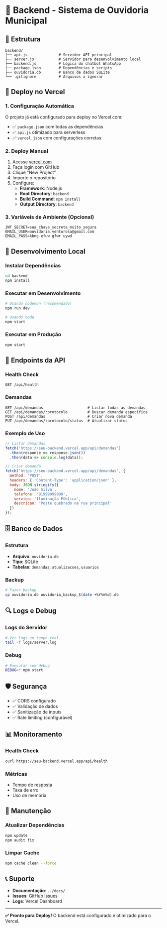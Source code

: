 # 🚀 Backend - Sistema de Ouvidoria Municipal

## 📁 Estrutura

```
backend/
├── api.js              # Servidor API principal
├── server.js           # Servidor para desenvolvimento local
├── backend.js          # Lógica do chatbot WhatsApp
├── package.json        # Dependências e scripts
├── ouvidoria.db        # Banco de dados SQLite
└── .gitignore          # Arquivos a ignorar
```

## 🚀 Deploy no Vercel

### 1. Configuração Automática
O projeto já está configurado para deploy no Vercel com:
- ✅ `package.json` com todas as dependências
- ✅ `api.js` otimizado para serverless
- ✅ `vercel.json` com configurações corretas

### 2. Deploy Manual
1. Acesse [vercel.com](https://vercel.com)
2. Faça login com GitHub
3. Clique "New Project"
4. Importe o repositório
5. Configure:
   - **Framework**: Node.js
   - **Root Directory**: `backend`
   - **Build Command**: `npm install`
   - **Output Directory**: `backend`

### 3. Variáveis de Ambiente (Opcional)
```
JWT_SECRET=sua_chave_secreta_muito_segura
EMAIL_USER=ouvidoria.venturosa@gmail.com
EMAIL_PASS=kbng efuw gfwr uywd
```

## 🔧 Desenvolvimento Local

### Instalar Dependências
```bash
cd backend
npm install
```

### Executar em Desenvolvimento
```bash
# Usando nodemon (recomendado)
npm run dev

# Usando node
npm start
```

### Executar em Produção
```bash
npm start
```

## 📡 Endpoints da API

### Health Check
```
GET /api/health
```

### Demandas
```
GET /api/demandas                    # Listar todas as demandas
GET /api/demandas/:protocolo         # Buscar demanda específica
POST /api/demandas                   # Criar nova demanda
PUT /api/demandas/:protocolo/status  # Atualizar status
```

### Exemplo de Uso
```javascript
// Listar demandas
fetch('https://seu-backend.vercel.app/api/demandas')
  .then(response => response.json())
  .then(data => console.log(data));

// Criar demanda
fetch('https://seu-backend.vercel.app/api/demandas', {
  method: 'POST',
  headers: { 'Content-Type': 'application/json' },
  body: JSON.stringify({
    nome: 'João Silva',
    telefone: '81999999999',
    servico: 'Iluminação Pública',
    descricao: 'Poste quebrado na rua principal'
  })
});
```

## 🗄️ Banco de Dados

### Estrutura
- **Arquivo**: `ouvidoria.db`
- **Tipo**: SQLite
- **Tabelas**: `demandas`, `atualizacoes`, `usuarios`

### Backup
```bash
# Fazer backup
cp ouvidoria.db ouvidoria_backup_$(date +%Y%m%d).db
```

## 🔍 Logs e Debug

### Logs do Servidor
```bash
# Ver logs em tempo real
tail -f logs/server.log
```

### Debug
```bash
# Executar com debug
DEBUG=* npm start
```

## 🛡️ Segurança

- ✅ CORS configurado
- ✅ Validação de dados
- ✅ Sanitização de inputs
- ✅ Rate limiting (configurável)

## 📊 Monitoramento

### Health Check
```bash
curl https://seu-backend.vercel.app/api/health
```

### Métricas
- Tempo de resposta
- Taxa de erro
- Uso de memória

## 🔄 Manutenção

### Atualizar Dependências
```bash
npm update
npm audit fix
```

### Limpar Cache
```bash
npm cache clean --force
```

## 📞 Suporte

- **Documentação**: `../docs/`
- **Issues**: GitHub Issues
- **Logs**: Vercel Dashboard

---

**✅ Pronto para Deploy!** O backend está configurado e otimizado para o Vercel. 